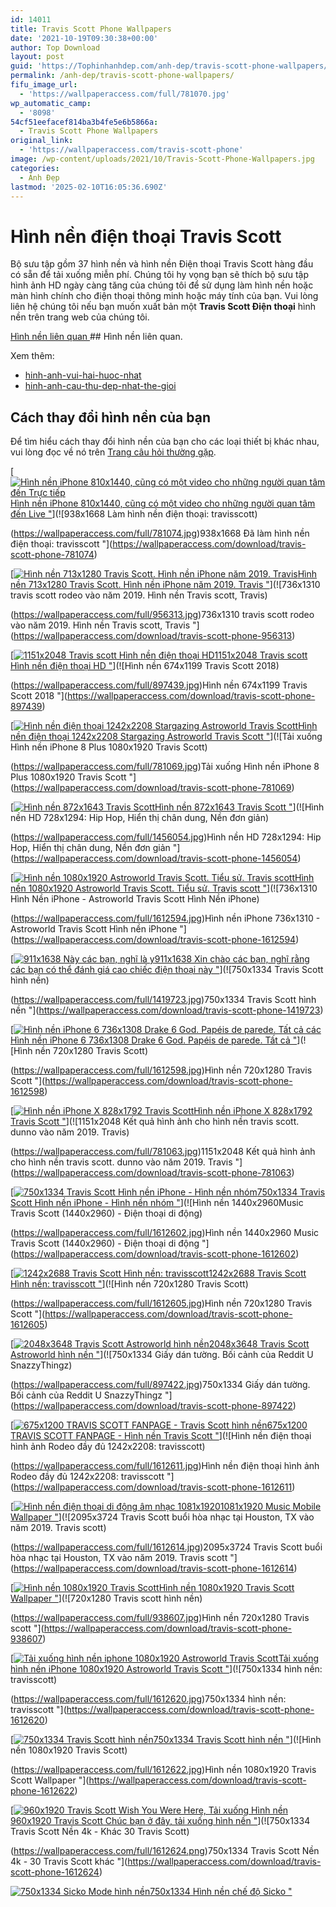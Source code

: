 ```yaml
---
id: 14011
title: Travis Scott Phone Wallpapers
date: '2021-10-19T09:30:38+00:00'
author: Top Download
layout: post
guid: 'https://Tophinhanhdep.com/anh-dep/travis-scott-phone-wallpapers/'
permalink: /anh-dep/travis-scott-phone-wallpapers/
fifu_image_url:
  - 'https://wallpaperaccess.com/full/781070.jpg'
wp_automatic_camp:
  - '8098'
54cf51eefacef814ba3b4fe5e6b5866a:
  - Travis Scott Phone Wallpapers
original_link:
  - 'https://wallpaperaccess.com/travis-scott-phone'
image: /wp-content/uploads/2021/10/Travis-Scott-Phone-Wallpapers.jpg
categories:
  - Ảnh Đẹp
lastmod: '2025-02-10T16:05:36.690Z'
---
```

# Hình nền điện thoại Travis Scott

Bộ sưu tập gồm 37 hình nền và hình nền Điện thoại Travis Scott hàng đầu có sẵn để tải xuống miễn phí. Chúng tôi hy vọng bạn sẽ thích bộ sưu tập hình ảnh HD ngày càng tăng của chúng tôi để sử dụng làm hình nền hoặc màn hình chính cho điện thoại thông minh hoặc máy tính của bạn. Vui lòng liên hệ chúng tôi nếu bạn muốn xuất bản một **Travis Scott Điện thoại** hình nền trên trang web của chúng tôi.

[Hình nền liên quan ](#related) ## Hình nền liên quan.

   
 Xem thêm:

   
- [hinh-anh-vui-hai-huoc-nhat](https://tophinhanhdep.com/anh-hai-huoc/hinh-anh-vui-hai-huoc-nhat/)
- [hinh-anh-cau-thu-dep-nhat-the-gioi](https://tophinhanhdep.com/anh-dep/hinh-anh-cau-thu-dep-nhat-the-gioi/)

## Cách thay đổi hình nền của bạn

Để tìm hiểu cách thay đổi hình nền của bạn cho các loại thiết bị khác nhau, vui lòng đọc về nó trên [Trang câu hỏi thường gặp](https://tophinhanhdep.com/faq/).

  
[[![Hình nền iPhone 810x1440, cũng có một video cho những người quan tâm đến Trực tiếp](https://wallpaperaccess.com/full/781070.jpg)Hình nền iPhone 810x1440, cũng có một video cho những người quan tâm đến Live "](https://wallpaperaccess.com/download/travis-scott-phone-781070)](![938x1668 Làm hình nền điện thoại: travisscott)

(https://wallpaperaccess.com/full/781074.jpg)938x1668 Đã làm hình nền điện thoại: travisscott "](https://wallpaperaccess.com/download/travis-scott-phone-781074)

[[![Hình nền 713x1280 Travis Scott.  Hình nền iPhone năm 2019. Travis](https://wallpaperaccess.com/full/781054.jpg)Hình nền 713x1280 Travis Scott. Hình nền iPhone năm 2019. Travis "](https://wallpaperaccess.com/download/travis-scott-phone-781054)](![736x1310 travis scott rodeo vào năm 2019. Hình nền Travis scott, Travis)

(https://wallpaperaccess.com/full/956313.jpg)736x1310 travis scott rodeo vào năm 2019. Hình nền Travis scott, Travis "](https://wallpaperaccess.com/download/travis-scott-phone-956313)

[[![1151x2048 Travis scott Hình nền điện thoại HD](https://wallpaperaccess.com/full/761624.jpg)1151x2048 Travis scott Hình nền điện thoại HD "](https://wallpaperaccess.com/download/travis-scott-phone-761624)](![Hình nền 674x1199 Travis Scott 2018)

(https://wallpaperaccess.com/full/897439.jpg)Hình nền 674x1199 Travis Scott 2018 "](https://wallpaperaccess.com/download/travis-scott-phone-897439)

[[![Hình nền điện thoại 1242x2208 Stargazing Astroworld Travis Scott](https://wallpaperaccess.com/full/1204800.jpg)Hình nền điện thoại 1242x2208 Stargazing Astroworld Travis Scott "](https://wallpaperaccess.com/download/travis-scott-phone-1204800)](![Tải xuống Hình nền iPhone 8 Plus 1080x1920 Travis Scott)

(https://wallpaperaccess.com/full/781069.jpg)Tải xuống Hình nền iPhone 8 Plus 1080x1920 Travis Scott "](https://wallpaperaccess.com/download/travis-scott-phone-781069)

[[![Hình nền 872x1643 Travis Scott](https://wallpaperaccess.com/full/966858.jpg)Hình nền 872x1643 Travis Scott "](https://wallpaperaccess.com/download/travis-scott-phone-966858)](![Hình nền HD 728x1294: Hip Hop, Hiển thị chân dung, Nền đơn giản)

(https://wallpaperaccess.com/full/1456054.jpg)Hình nền HD 728x1294: Hip Hop, Hiển thị chân dung, Nền đơn giản "](https://wallpaperaccess.com/download/travis-scott-phone-1456054)

[[![Hình nền 1080x1920 Astroworld Travis Scott.  Tiểu sử.  Travis scott](https://wallpaperaccess.com/full/897416.jpg)Hình nền 1080x1920 Astroworld Travis Scott. Tiểu sử. Travis scott "](https://wallpaperaccess.com/download/travis-scott-phone-897416)](![736x1310 Hình Nền iPhone - Astroworld Travis Scott Hình Nền iPhone)

(https://wallpaperaccess.com/full/1612594.jpg)Hình nền iPhone 736x1310 - Astroworld Travis Scott Hình nền iPhone "](https://wallpaperaccess.com/download/travis-scott-phone-1612594)

[[![911x1638 Này các bạn, nghĩ là y](https://wallpaperaccess.com/full/1612595.jpg)911x1638 Xin chào các bạn, nghĩ rằng các bạn có thể đánh giá cao chiếc điện thoại này "](https://wallpaperaccess.com/download/travis-scott-phone-1612595)](![750x1334 Travis Scott hình nền)

(https://wallpaperaccess.com/full/1419723.jpg)750x1334 Travis Scott hình nền "](https://wallpaperaccess.com/download/travis-scott-phone-1419723)

[[![Hình nền iPhone 6 736x1308 Drake 6 God.  Papéis de parede.  Tất cả các](https://wallpaperaccess.com/full/509521.jpg)Hình nền iPhone 6 736x1308 Drake 6 God. Papéis de parede. Tất cả "](https://wallpaperaccess.com/download/travis-scott-phone-509521)](![Hình nền 720x1280 Travis Scott)

(https://wallpaperaccess.com/full/1612598.jpg)Hình nền 720x1280 Travis Scott "](https://wallpaperaccess.com/download/travis-scott-phone-1612598)

[[![Hình nền iPhone X 828x1792 Travis Scott](https://wallpaperaccess.com/full/1204812.jpg)Hình nền iPhone X 828x1792 Travis Scott "](https://wallpaperaccess.com/download/travis-scott-phone-1204812)](![1151x2048 Kết quả hình ảnh cho hình nền travis scott.  dunno vào năm 2019. Travis)

(https://wallpaperaccess.com/full/781063.jpg)1151x2048 Kết quả hình ảnh cho hình nền travis scott. dunno vào năm 2019. Travis "](https://wallpaperaccess.com/download/travis-scott-phone-781063)

[[![750x1334 Travis Scott Hình nền iPhone - Hình nền nhóm](https://wallpaperaccess.com/full/1456037.png)750x1334 Travis Scott Hình nền iPhone - Hình nền nhóm "](https://wallpaperaccess.com/download/travis-scott-phone-1456037)](![Hình nền 1440x2960 ​​Music Travis Scott (1440x2960) - Điện thoại di động)

(https://wallpaperaccess.com/full/1612602.jpg)Hình nền 1440x2960 ​​Music Travis Scott (1440x2960) - Điện thoại di động "](https://wallpaperaccess.com/download/travis-scott-phone-1612602)

[[![1242x2688 Travis Scott Hình nền: travisscott](https://wallpaperaccess.com/full/1204846.jpg)1242x2688 Travis Scott Hình nền: travisscott "](https://wallpaperaccess.com/download/travis-scott-phone-1204846)](![Hình nền 720x1280 Travis Scott)

(https://wallpaperaccess.com/full/1612605.jpg)Hình nền 720x1280 Travis Scott "](https://wallpaperaccess.com/download/travis-scott-phone-1612605)

[[![2048x3648 Travis Scott Astroworld hình nền](https://wallpaperaccess.com/full/1612606.jpg)2048x3648 Travis Scott Astroworld hình nền "](https://wallpaperaccess.com/download/travis-scott-phone-1612606)](![750x1334 Giấy dán tường.  Bối cảnh của Reddit U SnazzyThingz)

(https://wallpaperaccess.com/full/897422.jpg)750x1334 Giấy dán tường. Bối cảnh của Reddit U SnazzyThingz "](https://wallpaperaccess.com/download/travis-scott-phone-897422)

[[![675x1200 TRAVIS SCOTT FANPAGE - Travis Scott hình nền](https://wallpaperaccess.com/full/1456047.jpg)675x1200 TRAVIS SCOTT FANPAGE - Hình nền Travis Scott "](https://wallpaperaccess.com/download/travis-scott-phone-1456047)](![Hình nền điện thoại hình ảnh Rodeo đầy đủ 1242x2208: travisscott)

(https://wallpaperaccess.com/full/1612611.jpg)Hình nền điện thoại hình ảnh Rodeo đầy đủ 1242x2208: travisscott "](https://wallpaperaccess.com/download/travis-scott-phone-1612611)

[[![Hình nền điện thoại di động âm nhạc 1081x1920](https://wallpaperaccess.com/full/1612612.jpg)1081x1920 Music Mobile Wallpaper "](https://wallpaperaccess.com/download/travis-scott-phone-1612612)](![2095x3724 Travis Scott buổi hòa nhạc tại Houston, TX vào năm 2019. Travis scott)

(https://wallpaperaccess.com/full/1612614.jpg)2095x3724 Travis Scott buổi hòa nhạc tại Houston, TX vào năm 2019. Travis scott "](https://wallpaperaccess.com/download/travis-scott-phone-1612614)

[[![Hình nền 1080x1920 Travis Scott](https://wallpaperaccess.com/full/1612617.jpg)Hình nền 1080x1920 Travis Scott Wallpaper "](https://wallpaperaccess.com/download/travis-scott-phone-1612617)](![720x1280 Travis scott hình nền)

(https://wallpaperaccess.com/full/938607.jpg)Hình nền 720x1280 Travis scott "](https://wallpaperaccess.com/download/travis-scott-phone-938607)

[[![Tải xuống hình nền iphone 1080x1920 Astroworld Travis Scott](https://wallpaperaccess.com/full/1612619.jpg)Tải xuống hình nền iPhone 1080x1920 Astroworld Travis Scott "](https://wallpaperaccess.com/download/travis-scott-phone-1612619)](![750x1334 hình nền: travisscott)

(https://wallpaperaccess.com/full/1612620.jpg)750x1334 hình nền: travisscott "](https://wallpaperaccess.com/download/travis-scott-phone-1612620)

[[![750x1334 Travis Scott hình nền](https://wallpaperaccess.com/full/1419696.jpg)750x1334 Travis Scott hình nền "](https://wallpaperaccess.com/download/travis-scott-phone-1419696)](![Hình nền 1080x1920 Travis Scott)

(https://wallpaperaccess.com/full/1612622.jpg)Hình nền 1080x1920 Travis Scott Wallpaper "](https://wallpaperaccess.com/download/travis-scott-phone-1612622)

[[![960x1920 Travis Scott Wish You Were Here, Tải xuống Hình nền](https://wallpaperaccess.com/full/1612623.jpg)960x1920 Travis Scott Chúc bạn ở đây, tải xuống hình nền "](https://wallpaperaccess.com/download/travis-scott-phone-1612623)](![750x1334 Travis Scott Nền 4k - Khác 30 Travis Scott)

(https://wallpaperaccess.com/full/1612624.png)750x1334 Travis Scott Nền 4k - 30 Travis Scott khác "](https://wallpaperaccess.com/download/travis-scott-phone-1612624)

[![750x1334 Sicko Mode hình nền](https://wallpaperaccess.com/full/1612625.jpg)750x1334 Hình nền chế độ Sicko "](https://wallpaperaccess.com/download/travis-scott-phone-1612625)
